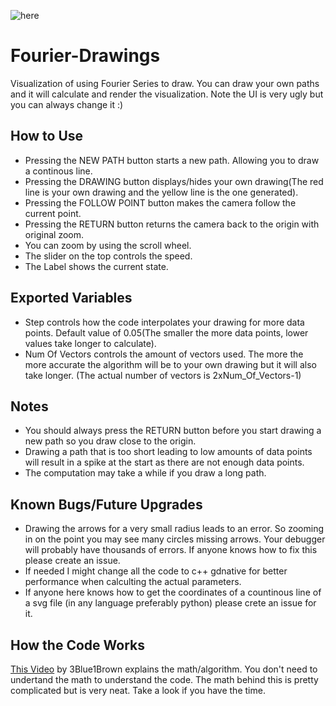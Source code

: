 ![here](https://user-images.githubusercontent.com/52044956/113972348-50974180-97ef-11eb-82f5-f49495a18091.png)
# Fourier-Drawings
Visualization of using Fourier Series to draw. You can draw your own paths and it will calculate and render the visualization. Note the UI is very ugly but you can always change it :)

## How to Use
* Pressing the NEW PATH button starts a new path. Allowing you to draw a continous line.
* Pressing the DRAWING button displays/hides your own drawing(The red line is your own drawing and the yellow line is the one generated).
* Pressing the FOLLOW POINT button makes the camera follow the current point.
* Pressing the RETURN button returns the camera back to the origin with original zoom.
* You can zoom by using the scroll wheel.
* The slider on the top controls the speed.
* The Label shows the current state.

## Exported Variables
* Step controls how the code interpolates your drawing for more data points. Default value of 0.05(The smaller the more data points, lower values take longer to calculate).
* Num Of Vectors controls the amount of vectors used. The more the more accurate the algorithm will be to your own drawing but it will also take longer. (The actual number of vectors is 2xNum_Of_Vectors-1)

## Notes
* You should always press the RETURN button before you start drawing a new path so you draw close to the origin.
* Drawing a path that is too short leading to low amounts of data points will result in a spike at the start as there are not enough data points.
* The computation may take a while if you draw a long path.


## Known Bugs/Future Upgrades
* Drawing the arrows for a very small radius leads to an error. So zooming in on the point you may see many circles missing arrows. Your debugger will probably have thousands of errors. If anyone knows how to fix this please create an issue. 
* If needed I might change all the code to c++ gdnative for better performance when calculting the actual parameters.
* If anyone here knows how to get the coordinates of a countinous line of a svg file (in any language preferably python) please crete an issue for it.

## How the Code Works
[This Video](https://www.youtube.com/watch?v=r6sGWTCMz2k&t) by 3Blue1Brown explains the math/algorithm. You don't need to undertand the math to understand the code. The math behind this is pretty complicated but is very neat. Take a look if you have the time. 
